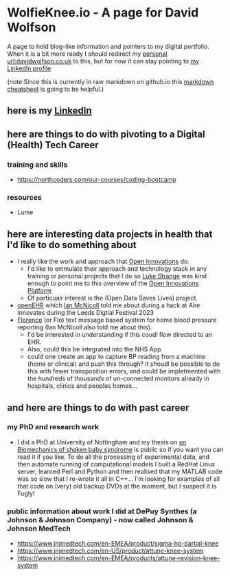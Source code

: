# WolfieKnee.io - A page for David Wolfson
A page to hold blog-like information and pointers to my digital portfolio. When it is a bit more ready I should redirect my [personal url:davidwolfson.co.uk](davidwolfson.co.uk) to this, but for now it can stay pointing to [my LinkedIn profile](https://www.linkedin.com/in/david-wolfson-6149a38/)

(note:Since this is currently in raw markdown on github.io this [markdown cheatsheet](https://github.com/adam-p/markdown-here/wiki/Markdown-Cheatsheet#html) is going to be helpful.)

## here is my [LinkedIn](https://www.linkedin.com/in/david-wolfson-6149a38/ "LinkedIn")

## here are things to do with pivoting to a Digital (Health) Tech Career
 ### training and skills
 * https://northcoders.com/our-courses/coding-bootcamp

### resources 
 * Lume

## here are interesting data projects in health that I'd like to do something about
 * I really like the work and approach that [Open Innovations](https://open-innovations.org/) do.
   * I'd like to emmulate their approach and technology stack in any training or personal projects that I do so [Luke Strange](https://open-innovations.org/search/?author=lstrange) was kind enough to point me to this overview of the [Open Innovations Platform](https://open-innovations.github.io/platform/)
   * Of particualr interest is the (Open Data Saves Lives) project. 
 * [openEHR](https://openehr.org/) which [Ian McNicoll](https://www.linkedin.com/in/ianmcnicoll/) told me about during a hack at Aire Innovates during the Leeds Digtial Festival 2023
 * [Florence](https://www.health.org.uk/news-and-comment/featured-content/power-of-people/flo) (or Flo) text message based system for home blood pressure reporting (Ian McNicoll also told me about this).
   * I'd be interested in understanding if this coudl flow directed to an EHR.
   * Also, could this be integrated into the NHS App
   * could one create an app to capture BP reading from a machine (home or clinical) and push this through? it shoudl be possible to do this with fewer transposition errors, and could be impletmented with the hundreds of thousands of un-connected monitors already in hospitals, clinics and peoples homes...

## and here are things to do with past career

### my PhD and research work
  * I did a PhD at University of Nottingham and my thesis on [on Biomechanics of shaken baby syndrome](https://eprints.nottingham.ac.uk/11217/) is public so if you want you can read it if you like. To do all the processing of experimental data, and then automate running of computational models I built a RedHat Linux server, learned Perl and Python and then realised that my MATLAB code was so slow that I re-wrote it all in C++... I'm looking for examples of all that code on (very) old backup DVDs at the moment, but I suspect it is Fugly!

### public information about work I did at DePuy Synthes (a Johnson & Johnson Company) - now called Johnson & Johnson MedTech
* https://www.jnjmedtech.com/en-EMEA/product/sigma-hp-partial-knee
* https://www.jnjmedtech.com/en-US/product/attune-knee-system
* https://www.jnjmedtech.com/en-EMEA/products/attune-revision-knee-system



